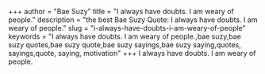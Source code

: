 +++
author = "Bae Suzy"
title = "I always have doubts. I am weary of people."
description = "the best Bae Suzy Quote: I always have doubts. I am weary of people."
slug = "i-always-have-doubts-i-am-weary-of-people"
keywords = "I always have doubts. I am weary of people.,bae suzy,bae suzy quotes,bae suzy quote,bae suzy sayings,bae suzy saying,quotes, sayings,quote, saying, motivation"
+++
I always have doubts. I am weary of people.
